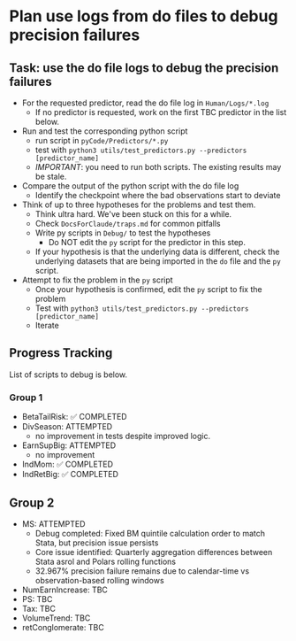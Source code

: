 # Plan use logs from do files to debug precision failures

## Task: use the do file logs to debug the precision failures

- For the requested predictor, read the do file log in `Human/Logs/*.log`
    - If no predictor is requested, work on the first TBC predictor in the list below.
- Run and test the corresponding python script 
    - run script in `pyCode/Predictors/*.py`
    - test with `python3 utils/test_predictors.py --predictors [predictor_name]`
    - *IMPORTANT*: you need to run both scripts. The existing results may be stale.
- Compare the output of the python script with the do file log
    - Identify the checkpoint where the bad observations start to deviate
- Think of up to three hypotheses for the problems and test them. 
    - Think ultra hard. We've been stuck on this for a while.
    - Check `DocsForClaude/traps.md` for common pitfalls 
    - Write py scripts in `Debug/` to test the hypotheses
      - Do NOT edit the `py` script for the predictor in this step.
    - If your hypothesis is that the underlying data is different, check the underlying datasets that are being imported in the `do` file and the `py` script.
- Attempt to fix the problem in the `py` script
    - Once your hypothesis is confirmed, edit the `py` script to fix the problem
    - Test with `python3 utils/test_predictors.py --predictors [predictor_name]`
    - Iterate

## Progress Tracking

List of scripts to debug is below.

### Group 1

- BetaTailRisk: ✅ COMPLETED
- DivSeason: ATTEMPTED
  - no improvement in tests despite improved logic.
- EarnSupBig: ATTEMPTED
  - no improvement
- IndMom: ✅ COMPLETED
- IndRetBig: ✅ COMPLETED

## Group 2

- MS: ATTEMPTED
  - Debug completed: Fixed BM quintile calculation order to match Stata, but precision issue persists
  - Core issue identified: Quarterly aggregation differences between Stata asrol and Polars rolling functions
  - 32.967% precision failure remains due to calendar-time vs observation-based rolling windows
- NumEarnIncrease: TBC
- PS: TBC
- Tax: TBC
- VolumeTrend: TBC
- retConglomerate: TBC